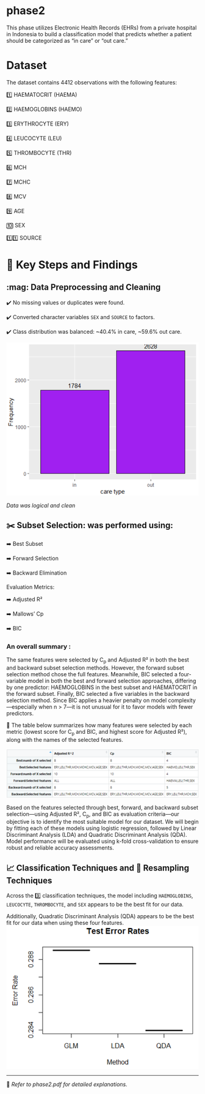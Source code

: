 # phase2
This phase utilizes Electronic Health Records (EHRs) from a private hospital in Indonesia to build a classification model that predicts whether a patient should be categorized as “in care” or “out care.”

# Dataset 
The dataset contains 4412 observations with the following features:

:one: HAEMATOCRIT (HAEMA)

:two: HAEMOGLOBINS (HAEMO)

:three: ERYTHROCYTE (ERY)

:four: LEUCOCYTE (LEU)

:five: THROMBOCYTE (THR)

:six: MCH

:seven: MCHC

:eight: MCV

:nine: AGE

:keycap_ten: SEX	

:one::one: SOURCE

# :key: Key Steps and Findings

## \:mag: Data Preprocessing and Cleaning
:heavy_check_mark: No missing values or duplicates were found.

:heavy_check_mark: Converted character variables `SEX` and `SOURCE` to factors.

:heavy_check_mark: Class distribution was balanced: ~40.4% in care, ~59.6% out care.

![Alt text](../figures/balance.png)

*Data was logical and clean*

## :scissors: Subset Selection: was performed using:

:arrow_right: Best Subset

:arrow_right: Forward Selection

:arrow_right: Backward Elimination

Evaluation Metrics:

:arrow_right: Adjusted R²

:arrow_right: Mallows’ Cp

:arrow_right: BIC

### An overall summary :
The same features were selected by C<sub>p</sub> and Adjusted R² in both the best and backward subset selection methods. However, the forward subset selection method chose the full features.
Meanwhile, BIC selected a four-variable model in both the best and forward selection approaches, differing by one predictor: HAEMOGLOBINS in the best subset and HAEMATOCRIT in the forward subset.
Finally, BIC selected a five variables in the backward selection method.
Since BIC applies a heavier penalty on model complexity—especially when n > 7—it is not unusual for it to favor models with fewer predictors.

:date: The table below summarizes how many features were selected by each metric (lowest score for C<sub>p</sub> and BIC, and highest score for Adjusted R²), along with the names of the selected features.

![Alt text](../figures/table.png)

Based on the features selected through best, forward, and backward subset selection—using Adjusted R², C<sub>p</sub>, and BIC as evaluation criteria—our objective is to identify the most suitable model for our dataset. We will begin by fitting each of these models using logistic regression, followed by Linear Discriminant Analysis (LDA) and Quadratic Discriminant Analysis (QDA).
Model performance will be evaluated using k-fold cross-validation to ensure robust and reliable accuracy assessments.

## 📈 Classification Techniques and 🔁 Resampling Techniques
Across the :three: classification techniques, the model including `HAEMOGLOBINS`, `LEUCOCYTE`, `THROMBOCYTE`, and `SEX` appears to be the best fit for our data.

Additionally, Quadratic Discriminant Analysis (QDA) appears to be the best fit for our data when using these four features.
![Alt text](../figures/error.png)


---
:round_pushpin: *Refer to phase2.pdf for detailed explanations.*
